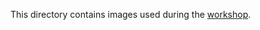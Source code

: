 This directory contains images used during the [workshop](https://github.com/merlinis12/RNA-Seq-Data-Analysis-in-R/wiki).
